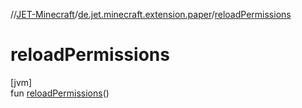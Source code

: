 //[JET-Minecraft](../../index.md)/[de.jet.minecraft.extension.paper](index.md)/[reloadPermissions](reload-permissions.md)

# reloadPermissions

[jvm]\
fun [reloadPermissions](reload-permissions.md)()

